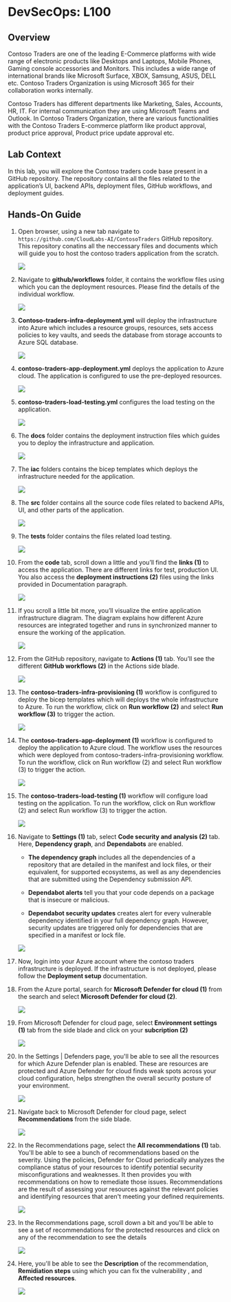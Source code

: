 # DevSecOps: L100

## Overview

Contoso Traders are one of the leading E-Commerce platforms with wide range of electronic products like Desktops and Laptops, Mobile Phones, Gaming console accessories and Monitors. This includes a wide range of international brands like Microsoft Surface, XBOX, Samsung, ASUS, DELL etc. Contoso Traders Organization is using Microsoft 365 for their collaboration works internally.

Contoso Traders has different departments like Marketing, Sales, Accounts, HR, IT. For internal communication they are using Microsoft Teams and Outlook. In Contoso Traders Organization, there are various functionalities with the Contoso Traders E-commerce platform like product approval, product price approval, Product price update approval etc. 

## Lab Context

In this lab, you will explore the Contoso traders code base present in a GitHub repository. The repository contains all the files related to the application’s UI, backend APIs, deployment files, GitHub workflows, and deployment guides.

## Hands-On Guide

1.	Open browser, using a new tab navigate to `https://github.com/CloudLabs-AI/ContosoTraders` GitHub repository. This repository conatins all the neccessary files and documents which will guide you to host the contoso traders application from the scratch.

    ![](media/ct1.png)

1.	Navigate to **github/workflows** folder, it contains the workflow files using which you can the deployment resources. Please find the details of the individual workflow.

    ![](media/ct2.png) 

1.	**Contoso-traders-infra-deployment.yml** will deploy the infrastructure into Azure which includes a resource groups, resources, sets access policies to key vaults, and seeds the database from storage accounts to Azure SQL database.

    ![](media/ct3.png) 

1.	**contoso-traders-app-deployment.yml** deploys the application to Azure cloud. The application is configured to use the pre-deployed resources.

    ![](media/ct4.png) 

1.	**contoso-traders-load-testing.yml** configures the load testing on the application.
  
    ![](media/ct5.png)

1.	The **docs** folder contains the deployment instruction files which guides you to deploy the infrastructure and application.

    ![](media/ct6.png)

1.	The **iac** folders contains the bicep templates which deploys the infrastructure needed for the application.

    ![](media/ct7.png) 

1.	The **src** folder contains all the source code files related to backend APIs, UI, and other parts of the application.

    ![](media/ct8.png)  

1.	The **tests** folder contains the files related load testing.

    ![](media/ct9.png)   

1.	From the **code** tab, scroll down a little and you’ll find the **links (1)** to access the application. There are different links for test, production UI. You also access the **deployment instructions (2)** files using the links provided in Documentation paragraph.

    ![](media/ct10.png)  

1.	If you scroll a little bit more, you’ll visualize the entire application infrastructure diagram. The diagram explains how different Azure resources are integrated together and runs in synchronized manner to ensure the working of the application.

    ![](media/ct11.png)  

1.	From the GitHub repository, navigate to **Actions (1)** tab. You’ll see the different **GitHub workflows (2)** in the Actions side blade.

    ![](media/ct12.png)  

1.	The **contoso-traders-infra-provisioning (1)** workflow is configured to deploy the bicep templates which will deploys the whole infrastructure to Azure. To run the workflow, click on **Run workflow (2)** and select **Run workflow (3)** to trigger the action.

    ![](media/ct13.png)  

1.	The **contoso-traders-app-deployment (1)** workflow is configured to deploy the application to Azure cloud. The workflow uses the resources which were deployed from contoso-traders-infra-provisioning workflow. To run the workflow, click on Run workflow (2) and select Run workflow (3) to trigger the action.
  
    ![](media/ct14.png)   

1.	The **contoso-traders-load-testing (1)** workflow will configure load testing on the application. To run the workflow, click on Run workflow (2) and select Run workflow (3) to trigger the action.

    ![](media/ct14.png)
   
1. Navigate to **Settings (1)** tab, select **Code security and analysis (2)** tab. Here, **Dependency graph**, and **Dependabots** are enabled. 

   - **The dependency graph** includes all the dependencies of a repository that are detailed in the manifest and lock files, or their equivalent, for supported ecosystems, as well as any dependencies that are submitted using the Dependency submission API.
   
   - **Dependabot alerts** tell you that your code depends on a package that is insecure or malicious.   

   - **Dependabot security updates** creates  alert for every vulnerable dependency identified in your full dependency graph. However, security updates are triggered only for dependencies that are specified in a manifest or lock file.
   
   ![](media/ct16.png)
   
1. Now, login into your Azure account where the contoso traders infrastructure is deployed. If the infrastructure is not deployed, please follow the **Deployment setup** documentation.

1. From the Azure portal, search for **Microsoft Defender for cloud (1)** from the search and select **Microsoft Defender for cloud (2)**.

   ![](media/ct17.png)
   
1. From Microsoft Defender for cloud page, select **Environment settings (1)** tab from the side blade and click on your **subcription (2)**      
      
   ![](media/ct18.png)
   
1. In the Settings | Defenders page, you'll be able to see all the resources for which Azure Defender plan is enabled. These are resources are protected and Azure Defender for cloud finds weak spots across your cloud configuration, helps strengthen the overall security posture of your environment.
   
   ![](media/ct19.png)   
   
1. Navigate back to Microsoft Defender for cloud page, select **Recommendations** from the side blade.

   ![](media/ct20.png)
   
1. In the Recommendations page, select the **All recommendations (1)** tab. You'll be able to see a bunch of recommendations based on the severity. Using the policies, Defender for Cloud periodically analyzes the compliance status of your resources to identify potential security misconfigurations and weaknesses. It then provides you with recommendations on how to remediate those issues. Recommendations are the result of assessing your resources against the relevant policies and identifying resources that aren't meeting your defined requirements.

   ![](media/ct20.png)
  
1. In the Recommendations page, scroll down a bit and you'll be able to see a set of recommendations for the protected resources and click on any of the recommendation to see the details

   ![](media/ct21.png)
  
1. Here, you'll be able to see the **Description** of the recommendation, **Remidiation steps** using which you can fix the vulnerability , and **Affected resources**.

   ![](media/ct21.png)  

    
